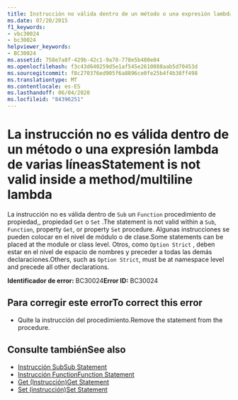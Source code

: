 ```yaml
---
title: Instrucción no válida dentro de un método o una expresión lambda de varias líneas
ms.date: 07/20/2015
f1_keywords:
- vbc30024
- bc30024
helpviewer_keywords:
- BC30024
ms.assetid: 758e7a8f-429b-42c1-9a78-778e5b480e04
ms.openlocfilehash: f3c43d640259d5e1af545e2610088aab5d70453d
ms.sourcegitcommit: f8c270376ed905f6a8896ce0fe25b4f4b38ff498
ms.translationtype: MT
ms.contentlocale: es-ES
ms.lasthandoff: 06/04/2020
ms.locfileid: "84396251"
---
```

# <a name="statement-is-not-valid-inside-a-methodmultiline-lambda"></a><span data-ttu-id="e6738-102">La instrucción no es válida dentro de un método o una expresión lambda de varias líneas</span><span class="sxs-lookup"><span data-stu-id="e6738-102">Statement is not valid inside a method/multiline lambda</span></span>
<span data-ttu-id="e6738-103">La instrucción no es válida dentro de `Sub` un `Function` procedimiento de propiedad,, propiedad `Get` o `Set` .</span><span class="sxs-lookup"><span data-stu-id="e6738-103">The statement is not valid within a `Sub`, `Function`, property `Get`, or property `Set` procedure.</span></span> <span data-ttu-id="e6738-104">Algunas instrucciones se pueden colocar en el nivel de módulo o de clase.</span><span class="sxs-lookup"><span data-stu-id="e6738-104">Some statements can be placed at the module or class level.</span></span> <span data-ttu-id="e6738-105">Otros, como `Option Strict` , deben estar en el nivel de espacio de nombres y preceder a todas las demás declaraciones.</span><span class="sxs-lookup"><span data-stu-id="e6738-105">Others, such as `Option Strict`, must be at namespace level and precede all other declarations.</span></span>  
  
 <span data-ttu-id="e6738-106">**Identificador de error:** BC30024</span><span class="sxs-lookup"><span data-stu-id="e6738-106">**Error ID:** BC30024</span></span>  
  
## <a name="to-correct-this-error"></a><span data-ttu-id="e6738-107">Para corregir este error</span><span class="sxs-lookup"><span data-stu-id="e6738-107">To correct this error</span></span>  
  
- <span data-ttu-id="e6738-108">Quite la instrucción del procedimiento.</span><span class="sxs-lookup"><span data-stu-id="e6738-108">Remove the statement from the procedure.</span></span>  
  
## <a name="see-also"></a><span data-ttu-id="e6738-109">Consulte también</span><span class="sxs-lookup"><span data-stu-id="e6738-109">See also</span></span>

- [<span data-ttu-id="e6738-110">Instrucción Sub</span><span class="sxs-lookup"><span data-stu-id="e6738-110">Sub Statement</span></span>](../statements/sub-statement.md)
- [<span data-ttu-id="e6738-111">Instrucción Function</span><span class="sxs-lookup"><span data-stu-id="e6738-111">Function Statement</span></span>](../statements/function-statement.md)
- [<span data-ttu-id="e6738-112">Get (Instrucción)</span><span class="sxs-lookup"><span data-stu-id="e6738-112">Get Statement</span></span>](../statements/get-statement.md)
- [<span data-ttu-id="e6738-113">Set (instrucción)</span><span class="sxs-lookup"><span data-stu-id="e6738-113">Set Statement</span></span>](../statements/set-statement.md)
